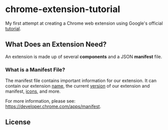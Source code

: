# chrome-extension-tutorial
My first attempt at creating a Chrome web extension using Google's official [tutorial](https://developer.chrome.com/extensions/getstarted). 

## What Does an Extension Need?
An extension is made up of several **components** and a JSON **manifest** file. 

### What is a Manifest File?
The manifest file contains important information for our extension. It can contain our extension [name](https://developer.chrome.com/apps/manifest/name#name), the current [version](https://developer.chrome.com/apps/manifest/version) of our extension and manifest, [icons](https://developer.chrome.com/apps/manifest/icons), and more.

For more information, please see: https://developer.chrome.com/apps/manifest.

###

## License
